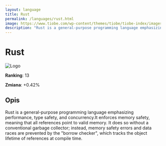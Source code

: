```yaml
---
layout: language
title: Rust
permalink: /languages/rust.html
image: https://www.tiobe.com/wp-content/themes/tiobe/tiobe-index/images/Rust.png
description: "Rust is a general-purpose programming language emphasizing performance, type safety, and concurrency.It enforces memory safety, meaning that all references point to valid memory. It does so without a conventional garbage collector; instead, memory safety errors and data races are prevented by the "borrow checker", which tracks the object lifetime of references at compile time."
---
```


# Rust

![Logo](https://www.tiobe.com/wp-content/themes/tiobe/tiobe-index/images/Rust.png)

**Ranking**: 13

**Zmiana**: +0.42%    

## Opis

Rust is a general-purpose programming language emphasizing performance, type safety, and concurrency.It enforces memory safety, meaning that all references point to valid memory. It does so without a conventional garbage collector; instead, memory safety errors and data races are prevented by the "borrow checker", which tracks the object lifetime of references at compile time.
